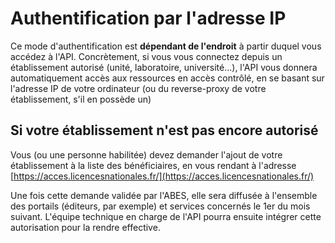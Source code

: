 # Authentification par l'adresse IP

Ce mode d'authentification est **dépendant de l'endroit** à partir duquel vous accédez à l'API. Concrètement, si vous vous connectez depuis un établissement autorisé \(unité, laboratoire, université...\), l'API vous donnera automatiquement accès aux ressources en accès contrôlé, en se basant sur l'adresse IP de votre ordinateur \(ou du reverse-proxy de votre établissement, s'il en possède un\)

## Si votre établissement n'est pas encore autorisé

Vous \(ou une personne habilitée\) devez demander l'ajout de votre établissement à la liste des bénéficiaires, en vous rendant à l'adresse [https://acces.licencesnationales.fr/](https://acces.licencesnationales.fr/)

Une fois cette demande validée par l'ABES, elle sera diffusée à l'ensemble des portails \(éditeurs, par exemple\) et services concernés le 1er du mois suivant. L'équipe technique en charge de l'API pourra ensuite intégrer cette autorisation pour la rendre effective. 

